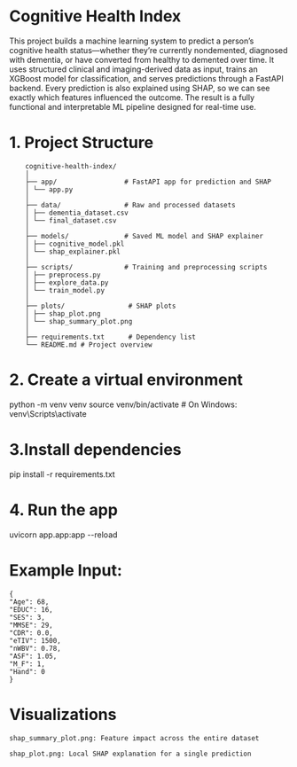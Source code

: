 # Cognitive Health Index

This project builds a machine learning system to predict a person’s cognitive health status—whether they’re currently nondemented, diagnosed with dementia, or have converted from healthy to demented over time. It uses structured clinical and imaging-derived data as input, trains an XGBoost model for classification, and serves predictions through a FastAPI backend. Every prediction is also explained using SHAP, so we can see exactly which features influenced the outcome. The result is a fully functional and interpretable ML pipeline designed for real-time use.

# 1. Project Structure

        cognitive-health-index/
        │
        ├── app/                 # FastAPI app for prediction and SHAP
        │ └── app.py
        │
        ├── data/                # Raw and processed datasets
        │ ├── dementia_dataset.csv
        │ └── final_dataset.csv
        │
        ├── models/              # Saved ML model and SHAP explainer
        │ ├── cognitive_model.pkl
        │ └── shap_explainer.pkl
        │
        ├── scripts/             # Training and preprocessing scripts
        │ ├── preprocess.py
        │ ├── explore_data.py
        │ └── train_model.py
        │
        ├── plots/                # SHAP plots 
        │ ├── shap_plot.png
        │ └── shap_summary_plot.png
        │
        ├── requirements.txt      # Dependency list
        └── README.md # Project overview

# 2. Create a virtual environment

python -m venv venv
source venv/bin/activate  # On Windows: venv\Scripts\activate


# 3.Install dependencies

pip install -r requirements.txt


# 4. Run the app

uvicorn app.app:app --reload


# Example Input:

    {
    "Age": 68,
    "EDUC": 16,
    "SES": 3,
    "MMSE": 29,
    "CDR": 0.0,
    "eTIV": 1500,
    "nWBV": 0.78,
    "ASF": 1.05,
    "M_F": 1,
    "Hand": 0
    }


# Visualizations

    shap_summary_plot.png: Feature impact across the entire dataset

    shap_plot.png: Local SHAP explanation for a single prediction


